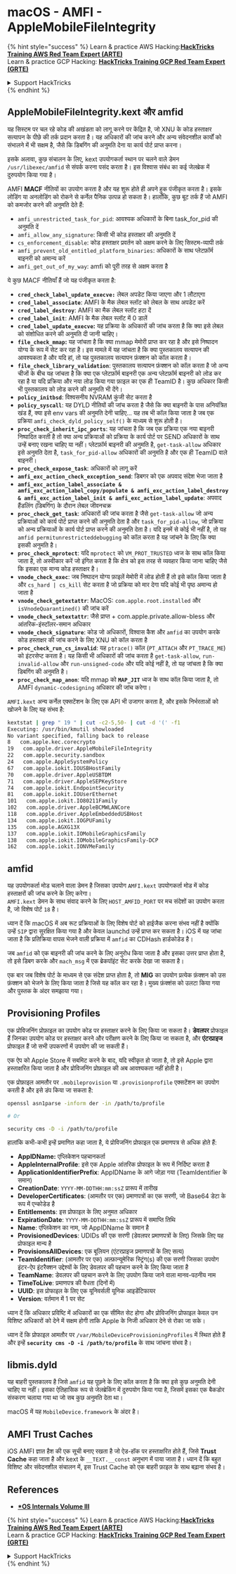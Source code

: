 # macOS - AMFI - AppleMobileFileIntegrity

{% hint style="success" %}
Learn & practice AWS Hacking:<img src="../../../.gitbook/assets/arte.png" alt="" data-size="line">[**HackTricks Training AWS Red Team Expert (ARTE)**](https://training.hacktricks.xyz/courses/arte)<img src="../../../.gitbook/assets/arte.png" alt="" data-size="line">\
Learn & practice GCP Hacking: <img src="../../../.gitbook/assets/grte.png" alt="" data-size="line">[**HackTricks Training GCP Red Team Expert (GRTE)**<img src="../../../.gitbook/assets/grte.png" alt="" data-size="line">](https://training.hacktricks.xyz/courses/grte)

<details>

<summary>Support HackTricks</summary>

* Check the [**subscription plans**](https://github.com/sponsors/carlospolop)!
* **Join the** 💬 [**Discord group**](https://discord.gg/hRep4RUj7f) or the [**telegram group**](https://t.me/peass) or **follow** us on **Twitter** 🐦 [**@hacktricks\_live**](https://twitter.com/hacktricks\_live)**.**
* **Share hacking tricks by submitting PRs to the** [**HackTricks**](https://github.com/carlospolop/hacktricks) and [**HackTricks Cloud**](https://github.com/carlospolop/hacktricks-cloud) github repos.

</details>
{% endhint %}



## AppleMobileFileIntegrity.kext और amfid

यह सिस्टम पर चल रहे कोड की अखंडता को लागू करने पर केंद्रित है, जो XNU के कोड हस्ताक्षर सत्यापन के पीछे की तर्क प्रदान करता है। यह अधिकारों की जांच करने और अन्य संवेदनशील कार्यों को संभालने में भी सक्षम है, जैसे कि डिबगिंग की अनुमति देना या कार्य पोर्ट प्राप्त करना।

इसके अलावा, कुछ संचालन के लिए, kext उपयोगकर्ता स्थान पर चलने वाले डेमन `/usr/libexec/amfid` से संपर्क करना पसंद करता है। इस विश्वास संबंध का कई जेलब्रेक में दुरुपयोग किया गया है।

AMFI **MACF** नीतियों का उपयोग करता है और यह शुरू होते ही अपने हुक पंजीकृत करता है। इसके लोडिंग या अनलोडिंग को रोकने से कर्नेल पैनिक उत्पन्न हो सकता है। हालाँकि, कुछ बूट तर्क हैं जो AMFI को कमजोर करने की अनुमति देते हैं:

* `amfi_unrestricted_task_for_pid`: आवश्यक अधिकारों के बिना task_for_pid की अनुमति दें
* `amfi_allow_any_signature`: किसी भी कोड हस्ताक्षर की अनुमति दें
* `cs_enforcement_disable`: कोड हस्ताक्षर प्रवर्तन को अक्षम करने के लिए सिस्टम-व्यापी तर्क
* `amfi_prevent_old_entitled_platform_binaries`: अधिकारों के साथ प्लेटफ़ॉर्म बाइनरी को अमान्य करें
* `amfi_get_out_of_my_way`: amfi को पूरी तरह से अक्षम करता है

ये कुछ MACF नीतियाँ हैं जो यह पंजीकृत करता है:

* **`cred_check_label_update_execve:`** लेबल अपडेट किया जाएगा और 1 लौटाएगा
* **`cred_label_associate`**: AMFI के मैक लेबल स्लॉट को लेबल के साथ अपडेट करें
* **`cred_label_destroy`**: AMFI का मैक लेबल स्लॉट हटा दें
* **`cred_label_init`**: AMFI के मैक लेबल स्लॉट में 0 डालें
* **`cred_label_update_execve`:** यह प्रक्रिया के अधिकारों की जांच करता है कि क्या इसे लेबल को संशोधित करने की अनुमति दी जानी चाहिए।
* **`file_check_mmap`:** यह जांचता है कि क्या mmap मेमोरी प्राप्त कर रहा है और इसे निष्पादन योग्य के रूप में सेट कर रहा है। इस मामले में यह जांचता है कि क्या पुस्तकालय सत्यापन की आवश्यकता है और यदि हां, तो यह पुस्तकालय सत्यापन फ़ंक्शन को कॉल करता है।
* **`file_check_library_validation`**: पुस्तकालय सत्यापन फ़ंक्शन को कॉल करता है जो अन्य चीजों के बीच यह जांचता है कि क्या एक प्लेटफ़ॉर्म बाइनरी एक अन्य प्लेटफ़ॉर्म बाइनरी को लोड कर रहा है या यदि प्रक्रिया और नया लोड किया गया फ़ाइल का एक ही TeamID है। कुछ अधिकार किसी भी पुस्तकालय को लोड करने की अनुमति भी देंगे।
* **`policy_initbsd`**: विश्वसनीय NVRAM कुंजी सेट करता है
* **`policy_syscall`**: यह DYLD नीतियों की जांच करता है जैसे कि क्या बाइनरी के पास अनियंत्रित खंड हैं, क्या इसे env vars की अनुमति देनी चाहिए... यह तब भी कॉल किया जाता है जब एक प्रक्रिया `amfi_check_dyld_policy_self()` के माध्यम से शुरू होती है।
* **`proc_check_inherit_ipc_ports`**: यह जांचता है कि जब एक प्रक्रिया एक नया बाइनरी निष्पादित करती है तो क्या अन्य प्रक्रियाओं को प्रक्रिया के कार्य पोर्ट पर SEND अधिकारों के साथ उन्हें बनाए रखना चाहिए या नहीं। प्लेटफ़ॉर्म बाइनरी की अनुमति है, `get-task-allow` अधिकार इसे अनुमति देता है, `task_for_pid-allow` अधिकारों की अनुमति है और एक ही TeamID वाले बाइनरी।
* **`proc_check_expose_task`**: अधिकारों को लागू करें
* **`amfi_exc_action_check_exception_send`**: डिबगर को एक अपवाद संदेश भेजा जाता है
* **`amfi_exc_action_label_associate & amfi_exc_action_label_copy/populate & amfi_exc_action_label_destroy & amfi_exc_action_label_init & amfi_exc_action_label_update`**: अपवाद हैंडलिंग (डिबगिंग) के दौरान लेबल जीवनचक्र
* **`proc_check_get_task`**: अधिकारों की जांच करता है जैसे `get-task-allow` जो अन्य प्रक्रियाओं को कार्य पोर्ट प्राप्त करने की अनुमति देता है और `task_for_pid-allow`, जो प्रक्रिया को अन्य प्रक्रियाओं के कार्य पोर्ट प्राप्त करने की अनुमति देता है। यदि इनमें से कोई भी नहीं है, तो यह `amfid permitunrestricteddebugging` को कॉल करता है यह जांचने के लिए कि क्या इसकी अनुमति है।
* **`proc_check_mprotect`**: यदि `mprotect` को `VM_PROT_TRUSTED` ध्वज के साथ कॉल किया जाता है, तो अस्वीकार करें जो इंगित करता है कि क्षेत्र को इस तरह से व्यवहार किया जाना चाहिए जैसे कि इसका एक मान्य कोड हस्ताक्षर है।
* **`vnode_check_exec`**: जब निष्पादन योग्य फ़ाइलें मेमोरी में लोड होती हैं तो इसे कॉल किया जाता है और `cs_hard | cs_kill` सेट करता है जो प्रक्रिया को मार देगा यदि कोई भी पृष्ठ अमान्य हो जाता है
* **`vnode_check_getextattr`**: MacOS: `com.apple.root.installed` और `isVnodeQuarantined()` की जांच करें
* **`vnode_check_setextattr`**: जैसे प्राप्त + com.apple.private.allow-bless और आंतरिक-इंस्टॉलर-समान अधिकार
* &#x20;**`vnode_check_signature`**: कोड जो अधिकारों, विश्वास कैश और `amfid` का उपयोग करके कोड हस्ताक्षर की जांच करने के लिए XNU को कॉल करता है
* &#x20;**`proc_check_run_cs_invalid`**: यह `ptrace()` कॉल (`PT_ATTACH` और `PT_TRACE_ME`) को इंटरसेप्ट करता है। यह किसी भी अधिकारों की जांच करता है `get-task-allow`, `run-invalid-allow` और `run-unsigned-code` और यदि कोई नहीं है, तो यह जांचता है कि क्या डिबगिंग की अनुमति है।
* **`proc_check_map_anon`**: यदि mmap को **`MAP_JIT`** ध्वज के साथ कॉल किया जाता है, तो AMFI `dynamic-codesigning` अधिकार की जांच करेगा।

`AMFI.kext` अन्य कर्नेल एक्सटेंशन के लिए एक API भी उजागर करता है, और इसके निर्भरताओं को खोजने के लिए यह संभव है:
```bash
kextstat | grep " 19 " | cut -c2-5,50- | cut -d '(' -f1
Executing: /usr/bin/kmutil showloaded
No variant specified, falling back to release
8   com.apple.kec.corecrypto
19   com.apple.driver.AppleMobileFileIntegrity
22   com.apple.security.sandbox
24   com.apple.AppleSystemPolicy
67   com.apple.iokit.IOUSBHostFamily
70   com.apple.driver.AppleUSBTDM
71   com.apple.driver.AppleSEPKeyStore
74   com.apple.iokit.EndpointSecurity
81   com.apple.iokit.IOUserEthernet
101   com.apple.iokit.IO80211Family
102   com.apple.driver.AppleBCMWLANCore
118   com.apple.driver.AppleEmbeddedUSBHost
134   com.apple.iokit.IOGPUFamily
135   com.apple.AGXG13X
137   com.apple.iokit.IOMobileGraphicsFamily
138   com.apple.iokit.IOMobileGraphicsFamily-DCP
162   com.apple.iokit.IONVMeFamily
```
## amfid

यह उपयोगकर्ता मोड चलाने वाला डेमन है जिसका उपयोग `AMFI.kext` उपयोगकर्ता मोड में कोड हस्ताक्षरों की जांच करने के लिए करेगा।\
`AMFI.kext` डेमन के साथ संवाद करने के लिए `HOST_AMFID_PORT` पर मच संदेशों का उपयोग करता है, जो विशेष पोर्ट `18` है।

ध्यान दें कि macOS में अब रूट प्रक्रियाओं के लिए विशेष पोर्ट को हाईजैक करना संभव नहीं है क्योंकि उन्हें `SIP` द्वारा सुरक्षित किया गया है और केवल launchd उन्हें प्राप्त कर सकता है। iOS में यह जांचा जाता है कि प्रतिक्रिया वापस भेजने वाली प्रक्रिया में `amfid` का CDHash हार्डकोडेड है।

जब `amfid` को एक बाइनरी की जांच करने के लिए अनुरोध किया जाता है और इसका उत्तर प्राप्त होता है, तो इसे डिबग करके और `mach_msg` में एक ब्रेकपॉइंट सेट करके देखा जा सकता है।

एक बार जब विशेष पोर्ट के माध्यम से एक संदेश प्राप्त होता है, तो **MIG** का उपयोग प्रत्येक फ़ंक्शन को उस फ़ंक्शन को भेजने के लिए किया जाता है जिसे यह कॉल कर रहा है। मुख्य फ़ंक्शंस को उलटा किया गया और पुस्तक के अंदर समझाया गया।

## Provisioning Profiles

एक प्रोविजनिंग प्रोफ़ाइल का उपयोग कोड पर हस्ताक्षर करने के लिए किया जा सकता है। **डेवलपर** प्रोफाइल हैं जिनका उपयोग कोड पर हस्ताक्षर करने और परीक्षण करने के लिए किया जा सकता है, और **एंटरप्राइज** प्रोफाइल हैं जो सभी उपकरणों में उपयोग की जा सकती हैं।

एक ऐप को Apple Store में सबमिट करने के बाद, यदि स्वीकृत हो जाता है, तो इसे Apple द्वारा हस्ताक्षरित किया जाता है और प्रोविजनिंग प्रोफ़ाइल की अब आवश्यकता नहीं होती है।

एक प्रोफ़ाइल आमतौर पर `.mobileprovision` या `.provisionprofile` एक्सटेंशन का उपयोग करती है और इसे डंप किया जा सकता है:
```bash
openssl asn1parse -inform der -in /path/to/profile

# Or

security cms -D -i /path/to/profile
```
हालांकि कभी-कभी इन्हें प्रमाणित कहा जाता है, ये प्रोविजनिंग प्रोफाइल एक प्रमाणपत्र से अधिक होते हैं:

* **AppIDName:** एप्लिकेशन पहचानकर्ता
* **AppleInternalProfile**: इसे एक Apple आंतरिक प्रोफाइल के रूप में निर्दिष्ट करता है
* **ApplicationIdentifierPrefix**: AppIDName के आगे जोड़ा गया (TeamIdentifier के समान)
* **CreationDate**: `YYYY-MM-DDTHH:mm:ssZ` प्रारूप में तारीख
* **DeveloperCertificates**: (आमतौर पर एक) प्रमाणपत्रों का एक सरणी, जो Base64 डेटा के रूप में एन्कोडेड है
* **Entitlements**: इस प्रोफाइल के लिए अनुमत अधिकार
* **ExpirationDate**: `YYYY-MM-DDTHH:mm:ssZ` प्रारूप में समाप्ति तिथि
* **Name**: एप्लिकेशन का नाम, जो AppIDName के समान है
* **ProvisionedDevices**: UDIDs की एक सरणी (डेवलपर प्रमाणपत्रों के लिए) जिसके लिए यह प्रोफाइल मान्य है
* **ProvisionsAllDevices**: एक बूलियन (एंटरप्राइज प्रमाणपत्रों के लिए सत्य)
* **TeamIdentifier**: (आमतौर पर एक) अल्फ़ान्यूमेरिक स्ट्रिंग(s) की एक सरणी जिसका उपयोग इंटर-ऐप इंटरैक्शन उद्देश्यों के लिए डेवलपर की पहचान करने के लिए किया जाता है
* **TeamName**: डेवलपर की पहचान करने के लिए उपयोग किया जाने वाला मानव-पठनीय नाम
* **TimeToLive**: प्रमाणपत्र की वैधता (दिनों में)
* **UUID**: इस प्रोफाइल के लिए एक यूनिवर्सली यूनिक आइडेंटिफायर
* **Version**: वर्तमान में 1 पर सेट

ध्यान दें कि अधिकार प्रविष्टि में अधिकारों का एक सीमित सेट होगा और प्रोविजनिंग प्रोफाइल केवल उन विशिष्ट अधिकारों को देने में सक्षम होगी ताकि Apple के निजी अधिकार देने से रोका जा सके।

ध्यान दें कि प्रोफाइल आमतौर पर `/var/MobileDeviceProvisioningProfiles` में स्थित होते हैं और इन्हें **`security cms -D -i /path/to/profile`** के साथ जांचना संभव है।

## **libmis.dyld**

यह बाहरी पुस्तकालय है जिसे `amfid` यह पूछने के लिए कॉल करता है कि क्या इसे कुछ अनुमति देनी चाहिए या नहीं। इसका ऐतिहासिक रूप से जेलब्रेकिंग में दुरुपयोग किया गया है, जिसमें इसका एक बैकडोर संस्करण चलाया गया था जो सब कुछ अनुमति देता था।

macOS में यह `MobileDevice.framework` के अंदर है।

## AMFI Trust Caches

iOS AMFI ज्ञात हैश की एक सूची बनाए रखता है जो ऐड-हॉक पर हस्ताक्षरित होते हैं, जिसे **Trust Cache** कहा जाता है और kext के `__TEXT.__const` अनुभाग में पाया जाता है। ध्यान दें कि बहुत विशिष्ट और संवेदनशील संचालन में, इस Trust Cache को एक बाहरी फ़ाइल के साथ बढ़ाना संभव है।

## References

* [**\*OS Internals Volume III**](https://newosxbook.com/home.html)

{% hint style="success" %}
Learn & practice AWS Hacking:<img src="../../../.gitbook/assets/arte.png" alt="" data-size="line">[**HackTricks Training AWS Red Team Expert (ARTE)**](https://training.hacktricks.xyz/courses/arte)<img src="../../../.gitbook/assets/arte.png" alt="" data-size="line">\
Learn & practice GCP Hacking: <img src="../../../.gitbook/assets/grte.png" alt="" data-size="line">[**HackTricks Training GCP Red Team Expert (GRTE)**<img src="../../../.gitbook/assets/grte.png" alt="" data-size="line">](https://training.hacktricks.xyz/courses/grte)

<details>

<summary>Support HackTricks</summary>

* Check the [**subscription plans**](https://github.com/sponsors/carlospolop)!
* **Join the** 💬 [**Discord group**](https://discord.gg/hRep4RUj7f) or the [**telegram group**](https://t.me/peass) or **follow** us on **Twitter** 🐦 [**@hacktricks\_live**](https://twitter.com/hacktricks\_live)**.**
* **Share hacking tricks by submitting PRs to the** [**HackTricks**](https://github.com/carlospolop/hacktricks) and [**HackTricks Cloud**](https://github.com/carlospolop/hacktricks-cloud) github repos.

</details>
{% endhint %}
